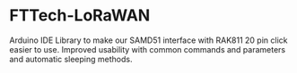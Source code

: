 # FTTech-LoRaWAN
Arduino IDE Library to make our SAMD51 interface with RAK811 20 pin click easier to use. Improved usability with common commands and parameters and automatic sleeping methods.
